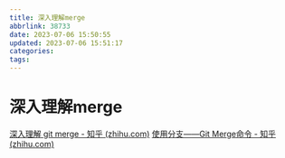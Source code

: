 ```yaml
---
title: 深入理解merge
abbrlink: 38733
date: 2023-07-06 15:50:55
updated: 2023-07-06 15:51:17
categories:
tags:
---
```

# 深入理解merge
[深入理解 git merge - 知乎 (zhihu.com)](https://zhuanlan.zhihu.com/p/412276295)
[使用分支——Git Merge命令 - 知乎 (zhihu.com)](https://zhuanlan.zhihu.com/p/467878513)
